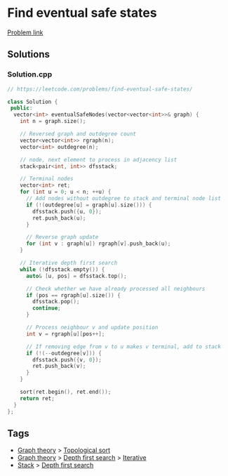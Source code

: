 # Find eventual safe states

[Problem link](https://leetcode.com/problems/find-eventual-safe-states/)

## Solutions


### Solution.cpp
```cpp
// https://leetcode.com/problems/find-eventual-safe-states/

class Solution {
 public:
  vector<int> eventualSafeNodes(vector<vector<int>>& graph) {
    int n = graph.size();

    // Reversed graph and outdegree count
    vector<vector<int>> rgraph(n);
    vector<int> outdegree(n);

    // node, next element to process in adjacency list
    stack<pair<int, int>> dfsstack;

    // Terminal nodes
    vector<int> ret;
    for (int u = 0; u < n; ++u) {
      // Add nodes without outdegree to stack and terminal node list
      if (!(outdegree[u] = graph[u].size())) {
        dfsstack.push({u, 0});
        ret.push_back(u);
      }

      // Reverse graph update
      for (int v : graph[u]) rgraph[v].push_back(u);
    }

    // Iterative depth first search
    while (!dfsstack.empty()) {
      auto& [u, pos] = dfsstack.top();

      // Check whether we have already processed all neighbours
      if (pos == rgraph[u].size()) {
        dfsstack.pop();
        continue;
      }

      // Process neighbour v and update position
      int v = rgraph[u][pos++];

      // If removing edge from v to u makes v terminal, add to stack
      if (!(--outdegree[v])) {
        dfsstack.push({v, 0});
        ret.push_back(v);
      }
    }

    sort(ret.begin(), ret.end());
    return ret;
  }
};
```
## Tags

* [Graph theory](/Collections/graph-theory.md#graph-theory) > [Topological sort](/Collections/graph-theory.md#topological-sort)
* [Graph theory](/Collections/graph-theory.md#graph-theory) > [Depth first search](/Collections/graph-theory.md#depth-first-search) > [Iterative](/Collections/graph-theory.md#iterative)
* [Stack](/Collections/stack.md#stack) > [Depth first search](/Collections/stack.md#depth-first-search)
